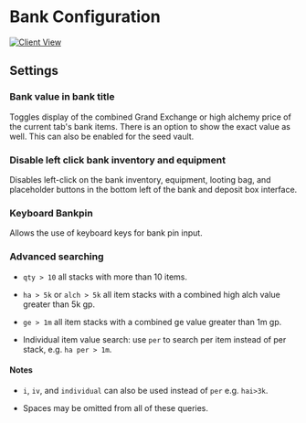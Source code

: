 # Bank Configuration

[![Client View](https://thumbs.gfycat.com/VigorousAbandonedGnu-size_restricted.gif)](https://gfycat.com/VigorousAbandonedGnu)

## Settings

### Bank value in bank title

Toggles display of the combined Grand Exchange or high alchemy price of the current tab's bank items. There is an option to show the exact value as well.
This can also be enabled for the seed vault.

### Disable left click bank inventory and equipment

Disables left-click on the bank inventory, equipment, looting bag, and placeholder buttons in the bottom left of the bank and deposit box interface.

### Keyboard Bankpin

Allows the use of keyboard keys for bank pin input.

### Advanced searching

- `qty > 10` all stacks with more than 10 items.

- `ha > 5k` or `alch > 5k` all item stacks with a combined high alch value greater than 5k gp.

- `ge > 1m` all item stacks with a combined ge value greater than 1m gp.

- Individual item value search: use `per` to search per item instead of per stack, e.g. `ha per > 1m`.

#### Notes

- `i`, `iv`, and `individual` can also be used instead of `per` e.g. `hai>3k`.

- Spaces may be omitted from all of these queries.
